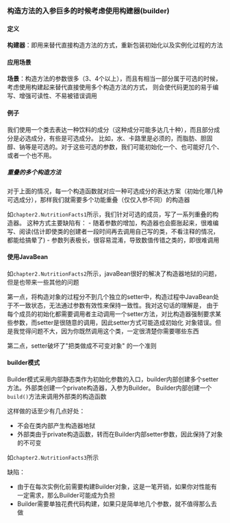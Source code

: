 ### 构造方法的入参巨多的时候考虑使用构建器(builder)

#### 定义
**构建器**：即用来替代直接构造方法的方式，重新包装初始化以及实例化过程的方法

#### 应用场景
**场景**：构造方法的参数很多（3、4个以上），而且有相当一部分属于可选的时候，考虑使用构建起来替代直接使用多个构造方法的方式，
则会使代码更加的易于编写、增强可读性、不易被错误调用

#### 例子

我们使用一个类去表达一种饮料的成分（这种成分可能多达几十种），而且部分成分是必选成分，有些是可选成分。
比如，水、卡路里是必须的，而脂肪、胆固醇、钠等是可选的。对于这些可选的参数，我们可能初始化一个、也可能好几个、或者一个也不用。
##### 重叠的多个构造方法

对于上面的情况，每一个构造函数就对应一种可选成分的表达方案（初始化哪几种可选成分），那样我们就需要多个功能重叠（仅仅入参不同）的构造器

如`chapter2.NutritionFacts1`所示，我们针对可选的成员，写了一系列重叠的构造器。
这种方式主要缺陷有：
    - 随着参数的增加，构造器也会膨胀起来，很难编写、阅读(估计即使类的创建者一段时间再去调用自己写的类，不看注释的情况，都能给搞晕了)
    - 参数列表极长，很容易混淆，导致数值传错之类的，即很难调用
    
#### 使用JavaBean
如`chapter2.NutritionFacts2`所示，javaBean很好的解决了构造器地狱的问题，但是也带来一些其他的问题

第一点，将构造对象的过程分不到几个独立的setter中，构造过程中JavaBean处于不一致状态，无法通过参数有效性来保持一致性。我对这句话的理解是，
由于每个成员的初始化都需要调用者主动调用一个setter方法，对比构造器强制要求某些参数，而setter是很随意的调用，因此setter方式可能造成初始化
对象错误。但是我觉得问题不大，因为你既然调用这个类，一定很清楚你需要哪些东西

第二点，setter破坏了"把类做成不可变对象" 的一个准则

#### builder模式

Builder模式采用内部静态类作为初始化参数的入口，builder内部创建多个setter方法。外部类创建一个private构造器，入参为Builder。
Builder内部创建一个`build()`方法来调用外部类的构造函数

这样做的话至少有几点好处：
- 不会在类内部产生构造器地狱
- 外部类由于private构造函数，转而在Builder内部setter参数，因此保持了对象的不可变

如`chapter2.NutritionFacts3`所示

缺陷：
 - 由于在每次实例化前需要构建Builder对象，这是一笔开销，如果你对性能有一定需求，那么Builder可能成为负担
 - Builder需要单独花费代码构建，如果只是简单地几个参数，就不值得那么去做